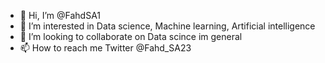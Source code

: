 - 👋 Hi, I’m @FahdSA1
- 👀 I’m interested in Data science, Machine learning, Artificial intelligence
- 💞️ I’m looking to collaborate on Data scince im general 
- 📫 How to reach me Twitter @Fahd_SA23 

<!---
FahdSA1/FahdSA1 is a ✨ special ✨ repository because its `README.md` (this file) appears on your GitHub profile.
You can click the Preview link to take a look at your changes.
--->
